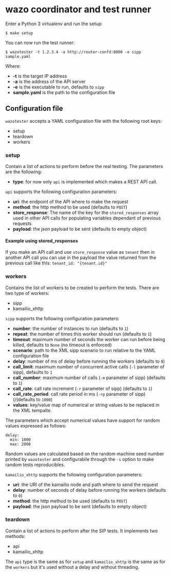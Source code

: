 # wazo coordinator and test runner

Enter a Python 3 virtualenv and run the setup:

```
$ make setup
```

You can now run the test runner:

```
$ wazotester -t 1.2.3.4 -a http://router-confd:8000 -e sipp sample.yaml
```

Where:

* **-t** is the target IP address
* **-a** is the address of the API server
* **-e** is the executable to run, defaults to `sipp`
* **sample.yaml** is the path to the configuration file

## Configuration file

`wazotester` accepts a YAML configuration file with the following root keys:

- setup
- teardown
- workers

### setup
Contain a list of actions to perform before the real testing. The parameters are the following:
- **type**: for now only `api` is implemented which makes a REST API call.

`api` supports the following configuration parameters:
* **uri**: the endpoint of the API where to make the request
* **method**: the http method to be used (defaults to `POST`)
* **store_response**: The name of the key for the `stored_responses` array used in other API calls for populating variables dependant of previous requests
* **payload**: the json payload to be sent (defaults to empty object)

#### Example using stored_responses
If you make an API call and use `store_response` value as `tenant` then in another API call you can use in the payload the value returned from the previous call like this:
```tenant_id: "{tenant.id}"```


### workers
Contains the list of workers to be created to perform the tests. 
There are two type of workers:
* sipp
* kamailio_xhttp

`sipp` supports the following configuration parameters:

* **number**: the number of instances to run (defaults to `1`)
* **repeat**: the number of times this worker should run (defaults to `1`)
* **timeout**: maximum number of seconds the worker can run before being killed, defaults to `None` (no timeout is enforced)
* **scenario**: path to the XML sipp scenario to run relative to the YAML configuration file
* **delay**: number of ms of delay before running the workers (defaults to `0`)
* **call_limit**: maximum number of concurrent active calls (`-l` parameter of sipp), defaults to `1`
* **call_number**: maximum number of calls (`-m` parameter of sipp) (defaults to `1`)
* **call_rate**: call rate increment (`-r` parameter of sipp) (defaults to `1`)
* **call\_rate\_period**: call rate period in ms (`-rp` parameter of sipp) (/(defaults to `1000`)
* **values**: key/value map of numerical or string values to be replaced in the XML tempalte.

The parameters which accept numerical values have support for random values expressed as follows:
```
delay:
  min: 1000
  max: 2000
```

Random values are calculated based on the random machine seed number printed by `wazotester` and configurabile through the `-s` option to make random tests reproducibles.


`kamailio_xhttp` supports the following configuration parameters:
* **uri**: the URI of the kamailio node and path where to send the request
* **delay**: number of seconds of delay before running the workers (defaults to `0`)
* **method**: the http method to be used (defaults to `POST`)
* **payload**: the json payload to be sent (defaults to empty object)


### teardown
Contain a list of actions to perform after the SIP tests.
It implements two methods:
* api
* kamailio_xhttp

The `api` type is the same as for `setup` and `kamailio_xhttp` is the same as for the `workers` but it's used without a delay and without threading.
